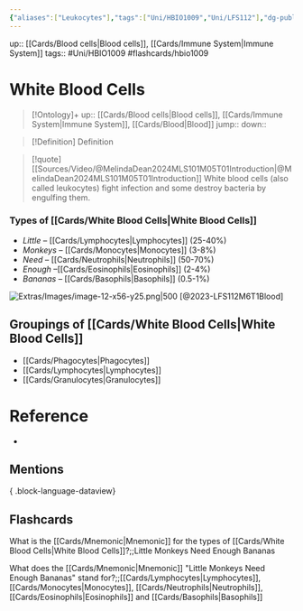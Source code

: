 ```yaml
---
{"aliases":["Leukocytes"],"tags":["Uni/HBIO1009","Uni/LFS112"],"dg-publish":true,"permalink":"/cards/white-blood-cells/","dgPassFrontmatter":true}
---
```


up:: [[Cards/Blood cells\|Blood cells]], [[Cards/Immune System\|Immune System]]
tags:: #Uni/HBIO1009 #flashcards/hbio1009 

# White Blood Cells

> [!Ontology]+
> up:: [[Cards/Blood cells\|Blood cells]], [[Cards/Immune System\|Immune System]], [[Cards/Blood\|Blood]]
> jump::
> down:: 

> [!Definition] Definition
> 

> [!quote] [[Sources/Video/@MelindaDean2024MLS101M05T01Introduction\|@MelindaDean2024MLS101M05T01Introduction]]
> White blood cells (also called leukocytes) fight infection and some destroy bacteria by engulfing them.

### Types of [[Cards/White Blood Cells\|White Blood Cells]]
- *Little* – [[Cards/Lymphocytes\|Lymphocytes]] (25-40%)
- *Monkeys* – [[Cards/Monocytes\|Monocytes]] (3-8%)
- *Need* – [[Cards/Neutrophils\|Neutrophils]] (50-70%)
- *Enough* –[[Cards/Eosinophils\|Eosinophils]] (2-4%)
- *Bananas* – [[Cards/Basophils\|Basophils]] (0.5-1%)

![Extras/Images/image-12-x56-y25.png|500](/img/user/Extras/Images/image-12-x56-y25.png)
[@2023-LFS112M6T1Blood]
## Groupings of [[Cards/White Blood Cells\|White Blood Cells]]
- [[Cards/Phagocytes\|Phagocytes]]
- [[Cards/Lymphocytes\|Lymphocytes]]
- [[Cards/Granulocytes\|Granulocytes]]

# Reference
- 

## Mentions

{ .block-language-dataview}

## Flashcards
What is the [[Cards/Mnemonic\|Mnemonic]] for the types of [[Cards/White Blood Cells\|White Blood Cells]]?;;Little Monkeys Need Enough Bananas
<!--SR:!2023-07-09,5,190-->
What does the [[Cards/Mnemonic\|Mnemonic]] "Little Monkeys Need Enough Bananas" stand for?;;[[Cards/Lymphocytes\|Lymphocytes]], [[Cards/Monocytes\|Monocytes]], [[Cards/Neutrophils\|Neutrophils]], [[Cards/Eosinophils\|Eosinophils]] and [[Cards/Basophils\|Basophils]]
<!--SR:!2023-10-23,111,250-->